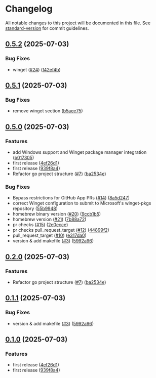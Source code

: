 # Changelog

All notable changes to this project will be documented in this file. See [standard-version](https://github.com/conventional-changelog/standard-version) for commit guidelines.

## [0.5.2](https://github.com/codesenju/kubectl-nuke-go/compare/prerelease-v0.5.1...prerelease-v0.5.2) (2025-07-03)


### Bug Fixes

* winget ([#24](https://github.com/codesenju/kubectl-nuke-go/issues/24)) ([f42ef4b](https://github.com/codesenju/kubectl-nuke-go/commit/f42ef4b3353bcd86a8061ab3a7be48aca8e13a60))

## [0.5.1](https://github.com/codesenju/kubectl-nuke-go/compare/prerelease-v0.5.0...prerelease-v0.5.1) (2025-07-03)


### Bug Fixes

* remove winget section ([b5aee75](https://github.com/codesenju/kubectl-nuke-go/commit/b5aee7509b7cc8ae1b3ea59f6c1b7b26f748c224))

## [0.5.0](https://github.com/codesenju/kubectl-nuke-go/compare/prerelease-v0.4.1...prerelease-v0.5.0) (2025-07-03)


### Features

* add Windows support and Winget package manager integration ([b017305](https://github.com/codesenju/kubectl-nuke-go/commit/b017305d923dd393600430194ada9f1d95b8b429))
* first release ([4ef26d1](https://github.com/codesenju/kubectl-nuke-go/commit/4ef26d1659eae69a864ba687cc04110e5a98ffcf))
* first release ([939f8a4](https://github.com/codesenju/kubectl-nuke-go/commit/939f8a4b93a84e66400f99c7b2486c2c4290f55b))
* Refactor go project structure ([#7](https://github.com/codesenju/kubectl-nuke-go/issues/7)) ([ba2534e](https://github.com/codesenju/kubectl-nuke-go/commit/ba2534e40c67835b3d7056fc61dff68d9ef762bf))


### Bug Fixes

* Bypass restrictions for GitHub App PRs ([#14](https://github.com/codesenju/kubectl-nuke-go/issues/14)) ([8a5d247](https://github.com/codesenju/kubectl-nuke-go/commit/8a5d2478297347a66c75c123fb57656f51dbc54a))
* correct Winget configuration to submit to Microsoft's winget-pkgs repository ([55b9948](https://github.com/codesenju/kubectl-nuke-go/commit/55b9948c8aca4f3b7f58cf68e3064d058cbd8bb5))
* homebrew binary version ([#20](https://github.com/codesenju/kubectl-nuke-go/issues/20)) ([9ccb1b5](https://github.com/codesenju/kubectl-nuke-go/commit/9ccb1b53666555e4499adcb84c1dbe8d8ce6e4b0))
* homebrew version ([#21](https://github.com/codesenju/kubectl-nuke-go/issues/21)) ([7b88a72](https://github.com/codesenju/kubectl-nuke-go/commit/7b88a7283d394fc1e87b17f8d3dbda61b5edf389))
* pr checks ([#15](https://github.com/codesenju/kubectl-nuke-go/issues/15)) ([2e0ecce](https://github.com/codesenju/kubectl-nuke-go/commit/2e0ecce68a7903f6a2e7df925d35b863c8b434b6))
* pr checks pull_request_target ([#12](https://github.com/codesenju/kubectl-nuke-go/issues/12)) ([44899f2](https://github.com/codesenju/kubectl-nuke-go/commit/44899f2fd29c2019a13583fdd1e457b828706e4c))
* pull_request_target ([#10](https://github.com/codesenju/kubectl-nuke-go/issues/10)) ([e317da0](https://github.com/codesenju/kubectl-nuke-go/commit/e317da0701cd1def6ed4471692392eccbdff338e))
* version & add makefile ([#3](https://github.com/codesenju/kubectl-nuke-go/issues/3)) ([5992a96](https://github.com/codesenju/kubectl-nuke-go/commit/5992a96a70812fea54127b7b668680d3964e7d8b))

## [0.2.0](https://github.com/codesenju/kubectl-nuke-go/compare/prerelease-v0.1.1...prerelease-v0.2.0) (2025-07-03)


### Features

* Refactor go project structure ([#7](https://github.com/codesenju/kubectl-nuke-go/issues/7)) ([ba2534e](https://github.com/codesenju/kubectl-nuke-go/commit/ba2534e40c67835b3d7056fc61dff68d9ef762bf))

## [0.1.1](https://github.com/codesenju/kubectl-nuke-go/compare/prerelease-v0.1.0...prerelease-v0.1.1) (2025-07-03)


### Bug Fixes

* version & add makefile ([#3](https://github.com/codesenju/kubectl-nuke-go/issues/3)) ([5992a96](https://github.com/codesenju/kubectl-nuke-go/commit/5992a96a70812fea54127b7b668680d3964e7d8b))

## [0.1.0](https://github.com/codesenju/kubectl-nuke-go/compare/prerelease-v0.0.1...prerelease-v0.1.0) (2025-07-03)


### Features

* first release ([4ef26d1](https://github.com/codesenju/kubectl-nuke-go/commit/4ef26d1659eae69a864ba687cc04110e5a98ffcf))
* first release ([939f8a4](https://github.com/codesenju/kubectl-nuke-go/commit/939f8a4b93a84e66400f99c7b2486c2c4290f55b))
